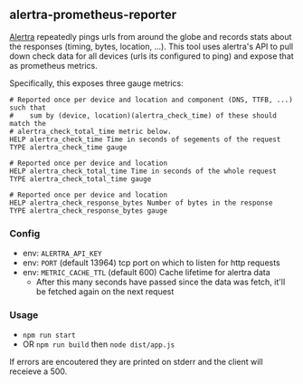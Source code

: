 ## alertra-prometheus-reporter

[Alertra](https://alertra.com) repeatedly pings urls from around the globe and records stats about the
responses (timing, bytes, location, ...). This tool uses alertra's API to pull
down check data for all devices (urls its configured to ping) and expose that
as prometheus metrics.

Specifically, this exposes three gauge metrics:
   
    # Reported once per device and location and component (DNS, TTFB, ...) such that
    #    sum by (device, location)(alertra_check_time) of these should match the
    # alertra_check_total_time metric below.
    HELP alertra_check_time Time in seconds of segements of the request
    TYPE alertra_check_time gauge

    # Reported once per device and location
    HELP alertra_check_total_time Time in seconds of the whole request
    TYPE alertra_check_total_time gauge

    # Reported once per device and location
    HELP alertra_check_response_bytes Number of bytes in the response
    TYPE alertra_check_response_bytes gauge

### Config

* env: `ALERTRA_API_KEY`
* env: `PORT` (default 13964) tcp port on which to listen for http requests
* env: `METRIC_CACHE_TTL` (default 600) Cache lifetime for alertra data
    * After this many seconds have passed since the data was fetch, it'll be fetched again on the next request


### Usage

* `npm run start`
* OR `npm run build` then `node dist/app.js`

If errors are encoutered they are printed on stderr and the client will
receieve a 500.
